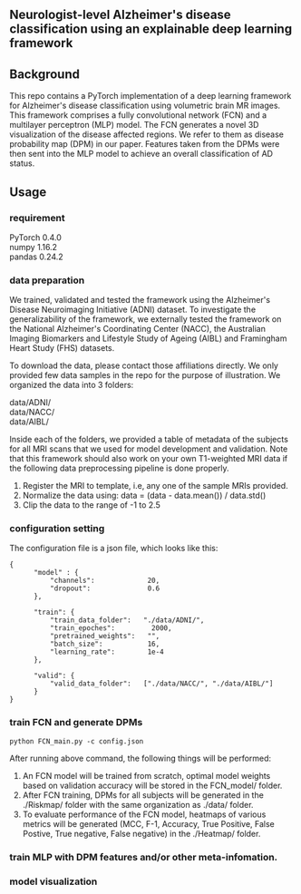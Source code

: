 ## Neurologist-level Alzheimer's disease classification using an explainable deep learning framework

## Background
This repo contains a PyTorch implementation of a deep learning framework for Alzheimer's disease classification using volumetric brain MR images. This framework comprises a fully convolutional network (FCN) and a multilayer perceptron (MLP) model. The FCN generates a novel 3D visualization of the disease affected regions. We refer to them as disease probability map (DPM) in our paper. Features taken from the DPMs were then sent into the MLP model to achieve an overall classification of AD status. 

## Usage
### requirement
PyTorch 0.4.0 \
numpy   1.16.2 \
pandas  0.24.2 

### data preparation 
We trained, validated and tested the framework using the Alzheimer's Disease Neuroimaging Initiative (ADNI) dataset. To investigate the generalizability of the framework, we externally tested the framework on the National Alzheimer's Coordinating Center (NACC), the Australian Imaging Biomarkers and Lifestyle Study of Ageing (AIBL) and Framingham Heart Study (FHS) datasets.

To download the data, please contact those affiliations directly. We only provided few data samples in the repo for the purpose of illustration. We organized the data into 3 folders:

data/ADNI/ \
data/NACC/ \
data/AIBL/ 

Inside each of the folders, we provided a table of metadata of the subjects for all MRI scans that we used for model development and validation. Note that this framework should also work on your own T1-weighted MRI data if the following data preprocessing pipeline is done properly.

1. Register the MRI to template, i.e, any one of the sample MRIs provided.
2. Normalize the data using: data = (data - data.mean()) / data.std()
3. Clip the data to the range of -1 to 2.5

### configuration setting
The configuration file is a json file, which looks like this:

    {
          "model" : {
              "channels":             20,
              "dropout":              0.6
          },

          "train": {
              "train_data_folder":   "./data/ADNI/",   
              "train_epoches":         2000,             
              "pretrained_weights":   "",             
              "batch_size":           16,             
              "learning_rate":        1e-4
          },

          "valid": {
              "valid_data_folder":   ["./data/NACC/", "./data/AIBL/"]
          }
    }

### train FCN and generate DPMs
    python FCN_main.py -c config.json 
After running above command, the following things will be performed:
1. An FCN model will be trained from scratch, optimal model weights based on validation accuracy will be stored in the FCN_model/ folder.  
2. After FCN training, DPMs for all subjects will be generated in the ./Riskmap/ folder with the same organization as ./data/ folder.
3. To evaluate performance of the FCN model, heatmaps of various metrics will be generated (MCC, F-1, Accuracy, True Positive, False Postive, True negative, False negative) in the ./Heatmap/ folder.

### train MLP with DPM features and/or other meta-infomation. 


### model visualization



